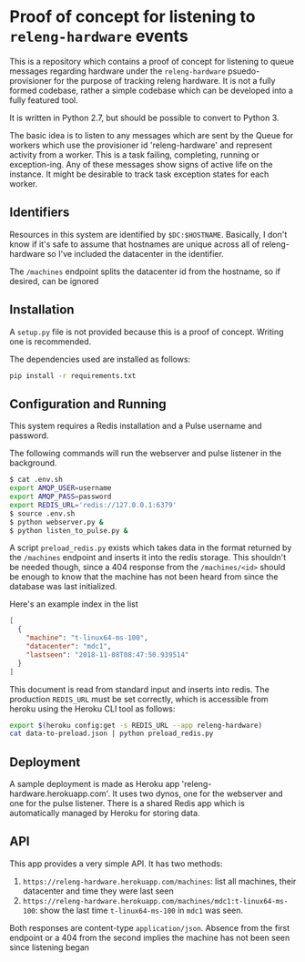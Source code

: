 # Proof of concept for listening to `releng-hardware` events
This is a repository which contains a proof of concept for listening to queue
messages regarding hardware under the `releng-hardware` psuedo-provisioner for
the purpose of tracking releng hardware.  It is not a fully formed codebase,
rather a simple codebase which can be developed into a fully featured tool.

It is written in Python 2.7, but should be possible to convert to Python 3.

The basic idea is to listen to any messages which are sent by the Queue for
workers which use the provisioner id 'releng-hardware' and represent activity
from a worker.  This is a task failing, completing, running or exception-ing.
Any of these messages show signs of active life on the instance.  It might be
desirable to track task exception states for each worker.

## Identifiers
Resources in this system are identified by `$DC:$HOSTNAME`.  Basically, I don't
know if it's safe to assume that hostnames are unique across all of
releng-hardware so I've included the datacenter in the identifier.

The `/machines` endpoint splits the datacenter id from the hostname, so if
desired, can be ignored

## Installation
A `setup.py` file is not provided because this is a proof of concept.  Writing
one is recommended.

The dependencies used are installed as follows:

```bash
pip install -r requirements.txt
```

## Configuration and Running
This system requires a Redis installation and a Pulse username and password.

The following commands will run the webserver and pulse listener in the
background.

```bash
$ cat .env.sh
export AMQP_USER=username
export AMQP_PASS=password
export REDIS_URL='redis://127.0.0.1:6379'
$ source .env.sh
$ python webserver.py &
$ python listen_to_pulse.py &
```

A script `preload_redis.py` exists which takes data in the format returned by
the `/machines` endpoint and inserts it into the redis storage.  This shouldn't
be needed though, since a 404 response from the `/machines/<id>` should be
enough to know that the machine has not been heard from since the database was
last initialized.

Here's an example index in the list

```json
[
  {
    "machine": "t-linux64-ms-100",
    "datacenter": "mdc1",
    "lastseen": "2018-11-08T08:47:50.939514"
  }
]
```

This document is read from standard input and inserts into redis.  The
production `REDIS_URL` must be set correctly, which is accessible from heroku
using the Heroku CLI tool as follows:

```bash
export $(heroku config:get -s REDIS_URL --app releng-hardware)
cat data-to-preload.json | python preload_redis.py
```

## Deployment
A sample deployment is made as Heroku app 'releng-hardware.herokuapp.com'.  It
uses two dynos, one for the webserver and one for the pulse listener.  There is
a shared Redis app which is automatically managed by Heroku for storing data.

## API
This app provides a very simple API.  It has two methods:

1. `https://releng-hardware.herokuapp.com/machines`: list all machines, their
   datacenter and time they were last seen
1. `https://releng-hardware.herokuapp.com/machines/mdc1:t-linux64-ms-100`: show
   the last time `t-linux64-ms-100` in `mdc1` was seen.

Both responses are content-type `application/json`.  Absence from the first
endpoint or a 404 from the second implies the machine has not been seen since
listening began
